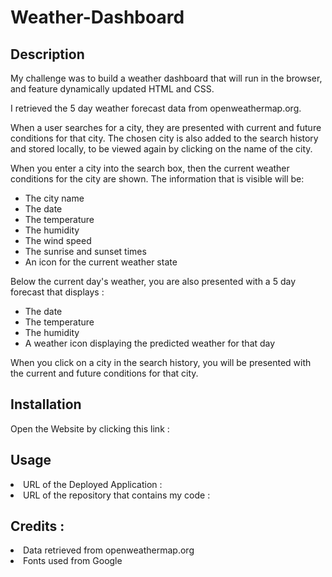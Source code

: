 # Weather-Dashboard

## Description
My challenge was to build a weather dashboard that will run in the browser, and feature dynamically updated HTML and CSS.

I retrieved the 5 day weather forecast data from openweathermap.org.

When a user searches for a city, they are presented with current and future conditions for that city. The chosen city is also added to the search history and stored locally, to be viewed again by clicking on the name of the city.

When you enter a city into the search box, then the current weather conditions for the city are shown. The information that is visible will be:
<ul>
 <li>The city name
 <li>The date
 <li>The temperature
 <li>The humidity
 <li>The wind speed
 <li>The sunrise and sunset times
 <li>An icon for the current weather state
</ul>

Below the current day's weather, you are also presented with a 5 day forecast that displays : 

<ul>
 <li>The date
 <li>The temperature
 <li>The humidity
 <li>A weather icon displaying the predicted weather for that day
</ul>

When you click on a city in the search history, you will be presented with the current and future conditions for that city.

## Installation

Open the Website by clicking this link : 

## Usage
<li>URL of the Deployed Application : 
<li>URL of the repository that contains my code : 

## Credits :
<li> Data retrieved from openweathermap.org
<li> Fonts used from Google